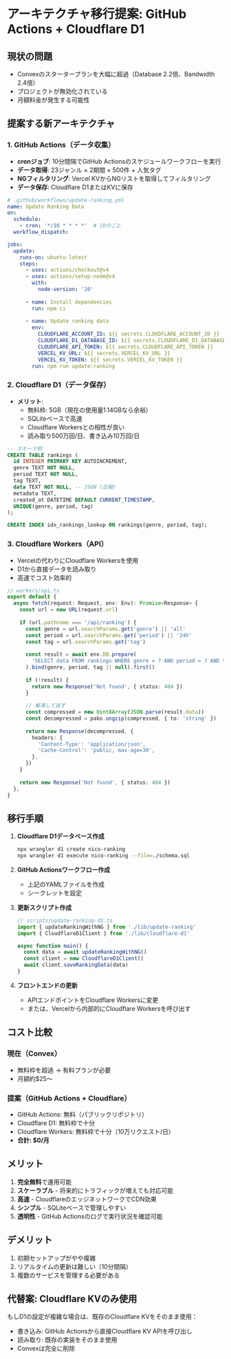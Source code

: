 # アーキテクチャ移行提案: GitHub Actions + Cloudflare D1

## 現状の問題
- Convexのスタータープランを大幅に超過（Database 2.2倍、Bandwidth 2.4倍）
- プロジェクトが無効化されている
- 月額料金が発生する可能性

## 提案する新アーキテクチャ

### 1. GitHub Actions（データ収集）
- **cronジョブ**: 10分間隔でGitHub Actionsのスケジュールワークフローを実行
- **データ取得**: 23ジャンル × 2期間 × 500件 + 人気タグ
- **NGフィルタリング**: Vercel KVからNGリストを取得してフィルタリング
- **データ保存**: Cloudflare D1またはKVに保存

```yaml
# .github/workflows/update-ranking.yml
name: Update Ranking Data
on:
  schedule:
    - cron: '*/10 * * * *'  # 10分ごと
  workflow_dispatch:

jobs:
  update:
    runs-on: ubuntu-latest
    steps:
      - uses: actions/checkout@v4
      - uses: actions/setup-node@v4
        with:
          node-version: '20'
      
      - name: Install dependencies
        run: npm ci
      
      - name: Update ranking data
        env:
          CLOUDFLARE_ACCOUNT_ID: ${{ secrets.CLOUDFLARE_ACCOUNT_ID }}
          CLOUDFLARE_D1_DATABASE_ID: ${{ secrets.CLOUDFLARE_D1_DATABASE_ID }}
          CLOUDFLARE_API_TOKEN: ${{ secrets.CLOUDFLARE_API_TOKEN }}
          VERCEL_KV_URL: ${{ secrets.VERCEL_KV_URL }}
          VERCEL_KV_TOKEN: ${{ secrets.VERCEL_KV_TOKEN }}
        run: npm run update:ranking
```

### 2. Cloudflare D1（データ保存）
- **メリット**:
  - 無料枠: 5GB（現在の使用量1.14GBなら余裕）
  - SQLiteベースで高速
  - Cloudflare Workersとの相性が良い
  - 読み取り500万回/日、書き込み10万回/日

```sql
-- スキーマ例
CREATE TABLE rankings (
  id INTEGER PRIMARY KEY AUTOINCREMENT,
  genre TEXT NOT NULL,
  period TEXT NOT NULL,
  tag TEXT,
  data TEXT NOT NULL, -- JSON (圧縮)
  metadata TEXT,
  created_at DATETIME DEFAULT CURRENT_TIMESTAMP,
  UNIQUE(genre, period, tag)
);

CREATE INDEX idx_rankings_lookup ON rankings(genre, period, tag);
```

### 3. Cloudflare Workers（API）
- Vercelの代わりにCloudflare Workersを使用
- D1から直接データを読み取り
- 高速でコスト効率的

```typescript
// workers/api.ts
export default {
  async fetch(request: Request, env: Env): Promise<Response> {
    const url = new URL(request.url)
    
    if (url.pathname === '/api/ranking') {
      const genre = url.searchParams.get('genre') || 'all'
      const period = url.searchParams.get('period') || '24h'
      const tag = url.searchParams.get('tag')
      
      const result = await env.DB.prepare(
        'SELECT data FROM rankings WHERE genre = ? AND period = ? AND tag = ?'
      ).bind(genre, period, tag || null).first()
      
      if (!result) {
        return new Response('Not found', { status: 404 })
      }
      
      // 解凍して返す
      const compressed = new Uint8Array(JSON.parse(result.data))
      const decompressed = pako.ungzip(compressed, { to: 'string' })
      
      return new Response(decompressed, {
        headers: {
          'Content-Type': 'application/json',
          'Cache-Control': 'public, max-age=30',
        },
      })
    }
    
    return new Response('Not found', { status: 404 })
  },
}
```

## 移行手順

1. **Cloudflare D1データベース作成**
   ```bash
   npx wrangler d1 create nico-ranking
   npx wrangler d1 execute nico-ranking --file=./schema.sql
   ```

2. **GitHub Actionsワークフロー作成**
   - 上記のYAMLファイルを作成
   - シークレットを設定

3. **更新スクリプト作成**
   ```typescript
   // scripts/update-ranking-d1.ts
   import { updateRankingWithNG } from './lib/update-ranking'
   import { CloudflareD1Client } from './lib/cloudflare-d1'
   
   async function main() {
     const data = await updateRankingWithNG()
     const client = new CloudflareD1Client()
     await client.saveRankingData(data)
   }
   ```

4. **フロントエンドの更新**
   - APIエンドポイントをCloudflare Workersに変更
   - または、Vercelから内部的にCloudflare Workersを呼び出す

## コスト比較

### 現在（Convex）
- 無料枠を超過 → 有料プランが必要
- 月額約$25〜

### 提案（GitHub Actions + Cloudflare）
- GitHub Actions: 無料（パブリックリポジトリ）
- Cloudflare D1: 無料枠で十分
- Cloudflare Workers: 無料枠で十分（10万リクエスト/日）
- **合計: $0/月**

## メリット
1. **完全無料**で運用可能
2. **スケーラブル** - 将来的にトラフィックが増えても対応可能
3. **高速** - CloudflareのエッジネットワークでCDN効果
4. **シンプル** - SQLiteベースで管理しやすい
5. **透明性** - GitHub Actionsのログで実行状況を確認可能

## デメリット
1. 初期セットアップがやや複雑
2. リアルタイムの更新は難しい（10分間隔）
3. 複数のサービスを管理する必要がある

## 代替案: Cloudflare KVのみ使用
もしD1の設定が複雑な場合は、既存のCloudflare KVをそのまま使用：
- 書き込み: GitHub Actionsから直接Cloudflare KV APIを呼び出し
- 読み取り: 既存の実装をそのまま使用
- Convexは完全に削除